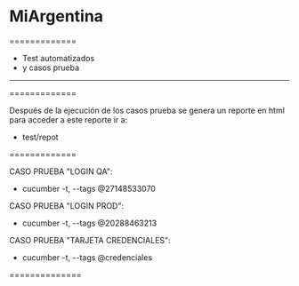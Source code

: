 # MiArgentina

=============

* Test automatizados 
* y casos prueba
-------------------
=============

Después de la ejecución de los casos prueba se genera un reporte en html
para acceder a este reporte ir a:
 * test/repot

=============
 
CASO PRUEBA "LOGIN QA":
* cucumber -t, --tags @27148533070 

CASO PRUEBA "LOGIN PROD":
* cucumber -t, --tags @20288463213

CASO PRUEBA "TARJETA CREDENCIALES":
* cucumber -t, --tags @credenciales
















==============

